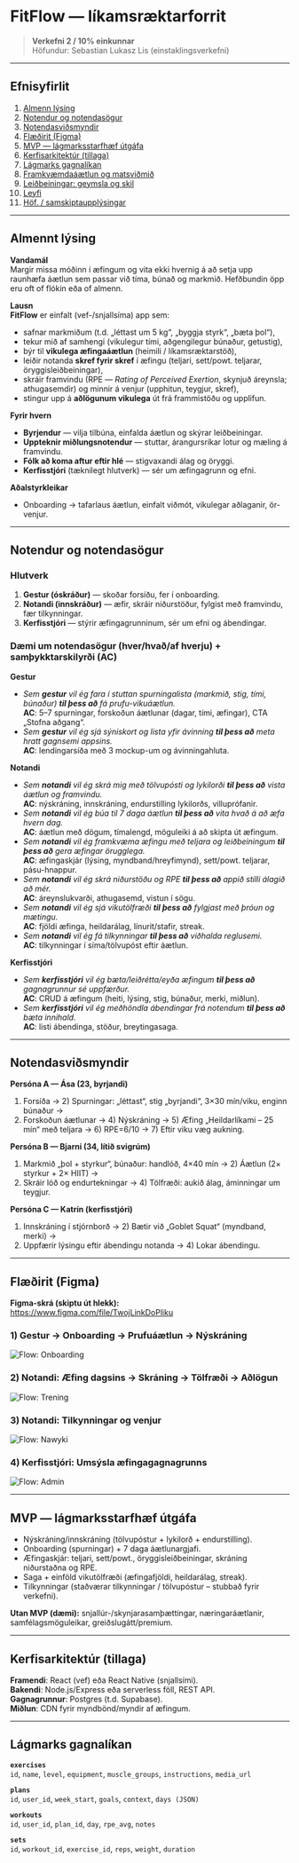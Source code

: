 # FitFlow — líkamsræktarforrit

> **Verkefni 2 / 10% einkunnar**  
> Höfundur: Sebastian Lukasz Lis (einstaklingsverkefni)

---

## Efnisyfirlit
1. [Almenn lýsing](#almennt-lýsing)
2. [Notendur og notendasögur](#notendur-og-notendasögur)
3. [Notendasviðsmyndir](#notendasviðsmyndir)
4. [Flæðirit (Figma)](#flæðirit-figma)
5. [MVP — lágmarksstarfhæf útgáfa](#mvp--lágmarksstarfhæf-útgáfa)
6. [Kerfisarkitektúr (tillaga)](#kerfisarkitektúr-tillaga)
7. [Lágmarks gagnalíkan](#lágmarks-gagnalíkan)
8. [Framkvæmdaáætlun og matsviðmið](#framkvæmdaáætlun-og-matsviðmið)
9. [Leiðbeiningar: geymsla og skil](#leiðbeiningar-geymsla-og-skil)
10. [Leyfi](#leyfi)
11. [Höf. / samskiptaupplýsingar](#höf--samskiptaupplýsingar)

---

## Almennt lýsing

**Vandamál**  
Margir missa móðinn í æfingum og vita ekki hvernig á að setja upp raunhæfa áætlun sem passar við tíma, búnað og markmið. Hefðbundin öpp eru oft of flókin eða of almenn.

**Lausn**  
**FitFlow** er einfalt (vef-/snjallsíma) app sem:
- safnar markmiðum (t.d. „léttast um 5 kg“, „byggja styrk“, „bæta þol“),
- tekur mið af samhengi (vikulegur tími, aðgengilegur búnaður, getustig),
- býr til **vikulega æfingaáætlun** (heimili / líkamsræktarstöð),
- leiðir notanda **skref fyrir skref** í æfingu (teljari, sett/powt. teljarar, öryggisleiðbeiningar),
- skráir framvindu (RPE — _Rating of Perceived Exertion_, skynjuð áreynsla; athugasemdir) og minnir á venjur (upphitun, teygjur, skref),
- stingur upp á **aðlögunum vikulega** út frá frammistöðu og upplifun.

**Fyrir hvern**
- **Byrjendur** — vilja tilbúna, einfalda áætlun og skýrar leiðbeiningar.  
- **Uppteknir miðlungsnotendur** — stuttar, árangursríkar lotur og mæling á framvindu.  
- **Fólk að koma aftur eftir hlé** — stigvaxandi álag og öryggi.  
- **Kerfisstjóri** (tæknilegt hlutverk) — sér um æfingagrunn og efni.

**Aðalstyrkleikar**
- Onboarding → tafarlaus áætlun, einfalt viðmót, vikulegar aðlaganir, ör-venjur.

---

## Notendur og notendasögur

### Hlutverk
1. **Gestur (óskráður)** — skoðar forsíðu, fer í onboarding.  
2. **Notandi (innskráður)** — æfir, skráir niðurstöður, fylgist með framvindu, fær tilkynningar.  
3. **Kerfisstjóri** — stýrir æfingagrunninum, sér um efni og ábendingar.

### Dæmi um notendasögur (hver/hvað/af hverju) + samþykktarskilyrði (AC)

**Gestur**
- _Sem **gestur** vil ég fara í stuttan spurningalista (markmið, stig, tími, búnaður) **til þess að** fá prufu-vikuáætlun._  
  **AC**: 5–7 spurningar, forskoðun áætlunar (dagar, tími, æfingar), CTA „Stofna aðgang“.
- _Sem **gestur** vil ég sjá sýniskort og lista yfir ávinning **til þess að** meta hratt gagnsemi appsins._  
  **AC**: lendingarsíða með 3 mockup-um og ávinningahluta.

**Notandi**
- _Sem **notandi** vil ég skrá mig með tölvupósti og lykilorði **til þess að** vista áætlun og framvindu._  
  **AC**: nýskráning, innskráning, endurstilling lykilorðs, villuprófanir.
- _Sem **notandi** vil ég búa til 7 daga áætlun **til þess að** vita hvað á að æfa hvern dag._  
  **AC**: áætlun með dögum, tímalengd, möguleiki á að skipta út æfingum.
- _Sem **notandi** vil ég framkvæma æfingu með teljara og leiðbeiningum **til þess að** gera æfingar örugglega._  
  **AC**: æfingaskjár (lýsing, myndband/hreyfimynd), sett/powt. teljarar, pásu-hnappur.
- _Sem **notandi** vil ég skrá niðurstöðu og RPE **til þess að** appið stilli álagið að mér._  
  **AC**: áreynslukvarði, athugasemd, vistun í sögu.
- _Sem **notandi** vil ég sjá vikutölfræði **til þess að** fylgjast með þróun og mætingu._  
  **AC**: fjöldi æfinga, heildarálag, línurit/stafir, streak.
- _Sem **notandi** vil ég fá tilkynningar **til þess að** viðhalda reglusemi._  
  **AC**: tilkynningar í síma/tölvupóst eftir áætlun.

**Kerfisstjóri**
- _Sem **kerfisstjóri** vil ég bæta/leiðrétta/eyða æfingum **til þess að** gagnagrunnur sé uppfærður._  
  **AC**: CRUD á æfingum (heiti, lýsing, stig, búnaður, merki, miðlun).
- _Sem **kerfisstjóri** vil ég meðhöndla ábendingar frá notendum **til þess að** bæta innihald._  
  **AC**: listi ábendinga, stöður, breytingasaga.

---

## Notendasviðsmyndir

**Persóna A — Ása (23, byrjandi)**  
1) Forsíða → 2) Spurningar: „léttast“, stig „byrjandi“, 3×30 mín/viku, enginn búnaður →  
3) Forskoðun áætlunar → 4) Nýskráning → 5) Æfing „Heildarlíkami – 25 mín“ með teljara → 6) RPE=6/10 → 7) Eftir viku væg aukning.

**Persóna B — Bjarni (34, lítið svigrúm)**  
1) Markmið „þol + styrkur“, búnaður: handlóð, 4×40 mín → 2) Áætlun (2× styrkur + 2× HIIT) →  
3) Skráir lóð og endurtekningar → 4) Tölfræði: aukið álag, áminningar um teygjur.

**Persóna C — Katrín (kerfisstjóri)**  
1) Innskráning í stjórnborð → 2) Bætir við „Goblet Squat“ (myndband, merki) →  
3) Uppfærir lýsingu eftir ábendingu notanda → 4) Lokar ábendingu.

---

## Flæðirit (Figma)

**Figma-skrá (skiptu út hlekk):**  
https://www.figma.com/file/TwojLinkDoPliku

### 1) Gestur → Onboarding → Prufuáætlun → Nýskráning
![Flow: Onboarding](docs/img/flow-onboarding.png)

### 2) Notandi: Æfing dagsins → Skráning → Tölfræði → Aðlögun
![Flow: Trening](docs/img/flow-trening.png)

### 3) Notandi: Tilkynningar og venjur
![Flow: Nawyki](docs/img/flow-nawyki.png)

### 4) Kerfisstjóri: Umsýsla æfingagagnagrunns
![Flow: Admin](docs/img/flow-admin.png)


---

## MVP — lágmarksstarfhæf útgáfa
- Nýskráning/innskráning (tölvupóstur + lykilorð + endurstilling).
- Onboarding (spurningar) + 7 daga áætlunargjafi.
- Æfingaskjár: teljari, sett/powt., öryggisleiðbeiningar, skráning niðurstaðna og RPE.
- Saga + einföld vikutölfræði (æfingafjöldi, heildarálag, streak).
- Tilkynningar (staðværar tilkynningar / tölvupóstur – stubbað fyrir verkefni).

**Utan MVP (dæmi):** snjallúr-/skynjarasamþættingar, næringaráætlanir, samfélagsmöguleikar, greiðslugátt/premium.

---

## Kerfisarkitektúr (tillaga)

**Framendi**: React (vef) eða React Native (snjallsími).  
**Bakendi**: Node.js/Express eða serverless föll, REST API.  
**Gagnagrunnur**: Postgres (t.d. Supabase).  
**Miðlun**: CDN fyrir myndbönd/myndir af æfingum.

---

## Lágmarks gagnalíkan

**`exercises`**  
`id`, `name`, `level`, `equipment`, `muscle_groups`, `instructions`, `media_url`

**`plans`**  
`id`, `user_id`, `week_start`, `goals`, `context`, `days (JSON)`

**`workouts`**  
`id`, `user_id`, `plan_id`, `day`, `rpe_avg`, `notes`

**`sets`**  
`id`, `workout_id`, `exercise_id`, `reps`, `weight`, `duration`
